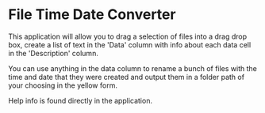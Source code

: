 # File Time Date Converter
This application will allow you to drag a selection of files into a drag drop box, create a list of text in the 'Data' column with info about each data cell in the 'Description' column. 

You can use anything in the data column to rename a bunch of files with the time and date that they were created and output them in a folder path of your choosing in the yellow form.

Help info is found directly in the application.
